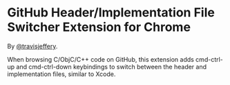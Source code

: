 # GitHub Header/Implementation File Switcher Extension for Chrome

By [@travisjeffery](http://twitter.com/travisjeffery).

When browsing C/ObjC/C++ code on GitHub, this extension adds cmd-ctrl-up and cmd-ctrl-down keybindings to switch between the header and implementation files, similar to Xcode.